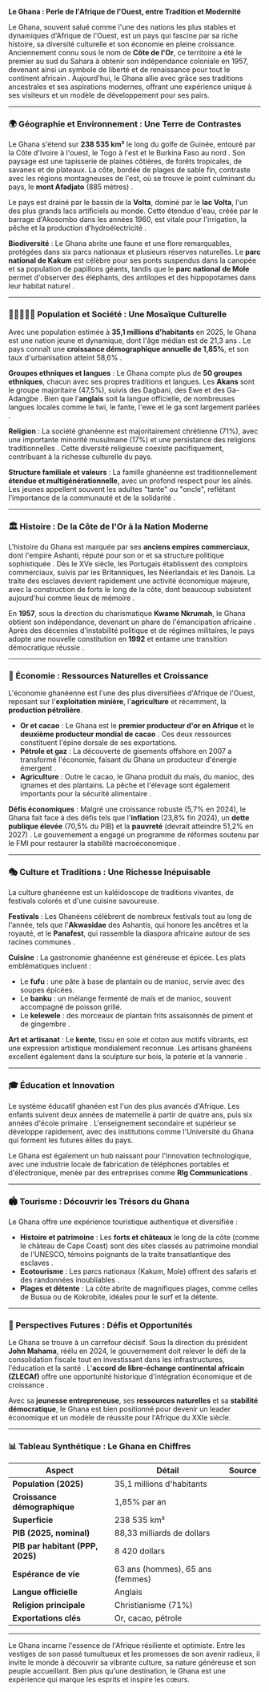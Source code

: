 **Le Ghana : Perle de l'Afrique de l'Ouest, entre Tradition et Modernité**

Le Ghana, souvent salué comme l'une des nations les plus stables et dynamiques d'Afrique de l'Ouest, est un pays qui fascine par sa riche histoire, sa diversité culturelle et son économie en pleine croissance. Anciennement connu sous le nom de **Côte de l'Or**, ce territoire a été le premier au sud du Sahara à obtenir son indépendance coloniale en 1957, devenant ainsi un symbole de liberté et de renaissance pour tout le continent africain . Aujourd'hui, le Ghana allie avec grâce ses traditions ancestrales et ses aspirations modernes, offrant une expérience unique à ses visiteurs et un modèle de développement pour ses pairs.

---

### 🌍 Géographie et Environnement : Une Terre de Contrastes

Le Ghana s'étend sur **238 535 km²** le long du golfe de Guinée, entouré par la Côte d'Ivoire à l'ouest, le Togo à l'est et le Burkina Faso au nord . Son paysage est une tapisserie de plaines côtières, de forêts tropicales, de savanes et de plateaux. La côte, bordée de plages de sable fin, contraste avec les régions montagneuses de l'est, où se trouve le point culminant du pays, le **mont Afadjato** (885 mètres) .

Le pays est drainé par le bassin de la **Volta**, dominé par le **lac Volta**, l'un des plus grands lacs artificiels au monde. Cette étendue d'eau, créée par le barrage d'Akosombo dans les années 1960, est vitale pour l'irrigation, la pêche et la production d'hydroélectricité .

**Biodiversité** : Le Ghana abrite une faune et une flore remarquables, protégées dans six parcs nationaux et plusieurs réserves naturelles. Le **parc national de Kakum** est célèbre pour ses ponts suspendus dans la canopée et sa population de papillons géants, tandis que le **parc national de Mole** permet d'observer des éléphants, des antilopes et des hippopotames dans leur habitat naturel .

---

### 🧑🏾‍🤝‍🧑🏾 Population et Société : Une Mosaïque Culturelle

Avec une population estimée à **35,1 millions d'habitants** en 2025, le Ghana est une nation jeune et dynamique, dont l'âge médian est de 21,3 ans . Le pays connaît une **croissance démographique annuelle de 1,85%**, et son taux d'urbanisation atteint 58,6% .

**Groupes ethniques et langues** : Le Ghana compte plus de **50 groupes ethniques**, chacun avec ses propres traditions et langues. Les **Akans** sont le groupe majoritaire (47,5%), suivis des Dagbani, des Ewe et des Ga-Adangbe . Bien que l'**anglais** soit la langue officielle, de nombreuses langues locales comme le twi, le fante, l'ewe et le ga sont largement parlées .

**Religion** : La société ghanéenne est majoritairement chrétienne (71%), avec une importante minorité musulmane (17%) et une persistance des religions traditionnelles . Cette diversité religieuse coexiste pacifiquement, contribuant à la richesse culturelle du pays.

**Structure familiale et valeurs** : La famille ghanéenne est traditionnellement **étendue et multigénérationnelle**, avec un profond respect pour les aînés. Les jeunes appellent souvent les adultes "tante" ou "oncle", reflétant l'importance de la communauté et de la solidarité .

---

### 🏛️ Histoire : De la Côte de l'Or à la Nation Moderne

L'histoire du Ghana est marquée par ses **anciens empires commerciaux**, dont l'empire Ashanti, réputé pour son or et sa structure politique sophistiquée . Dès le XVe siècle, les Portugais établissent des comptoirs commerciaux, suivis par les Britanniques, les Néerlandais et les Danois. La traite des esclaves devient rapidement une activité économique majeure, avec la construction de forts le long de la côte, dont beaucoup subsistent aujourd'hui comme lieux de mémoire .

En **1957**, sous la direction du charismatique **Kwame Nkrumah**, le Ghana obtient son indépendance, devenant un phare de l'émancipation africaine . Après des décennies d'instabilité politique et de régimes militaires, le pays adopte une nouvelle constitution en **1992** et entame une transition démocratique réussie .

---

### 💼 Économie : Ressources Naturelles et Croissance

L'économie ghanéenne est l'une des plus diversifiées d'Afrique de l'Ouest, reposant sur l'**exploitation minière**, l'**agriculture** et récemment, la **production pétrolière**.

-   **Or et cacao** : Le Ghana est le **premier producteur d'or en Afrique** et le **deuxième producteur mondial de cacao** . Ces deux ressources constituent l'épine dorsale de ses exportations.
-   **Pétrole et gaz** : La découverte de gisements offshore en 2007 a transformé l'économie, faisant du Ghana un producteur d'énergie émergent .
-   **Agriculture** : Outre le cacao, le Ghana produit du maïs, du manioc, des ignames et des plantains. La pêche et l'élevage sont également importants pour la sécurité alimentaire .

**Défis économiques** : Malgré une croissance robuste (5,7% en 2024), le Ghana fait face à des défis tels que l'**inflation** (23,8% fin 2024), un **dette publique élevée** (70,5% du PIB) et la **pauvreté** (devrait atteindre 51,2% en 2027) . Le gouvernement a engagé un programme de réformes soutenu par le FMI pour restaurer la stabilité macroéconomique .

---

### 🎭 Culture et Traditions : Une Richesse Inépuisable

La culture ghanéenne est un kaléidoscope de traditions vivantes, de festivals colorés et d'une cuisine savoureuse.

**Festivals** : Les Ghanéens célèbrent de nombreux festivals tout au long de l'année, tels que l'**Akwasidae** des Ashantis, qui honore les ancêtres et la royauté, et le **Panafest**, qui rassemble la diaspora africaine autour de ses racines communes .

**Cuisine** : La gastronomie ghanéenne est généreuse et épicée. Les plats emblématiques incluent :
-   Le **fufu** : une pâte à base de plantain ou de manioc, servie avec des soupes épicées.
-   Le **banku** : un mélange fermenté de maïs et de manioc, souvent accompagné de poisson grillé.
-   Le **kelewele** : des morceaux de plantain frits assaisonnés de piment et de gingembre .

**Art et artisanat** : Le **kente**, tissu en soie et coton aux motifs vibrants, est une expression artistique mondialement reconnue. Les artisans ghanéens excellent également dans la sculpture sur bois, la poterie et la vannerie .

---

### 🎓 Éducation et Innovation

Le système éducatif ghanéen est l'un des plus avancés d'Afrique. Les enfants suivent deux années de maternelle à partir de quatre ans, puis six années d'école primaire . L'enseignement secondaire et supérieur se développe rapidement, avec des institutions comme l'Université du Ghana qui forment les futures élites du pays.

Le Ghana est également un hub naissant pour l'innovation technologique, avec une industrie locale de fabrication de téléphones portables et d'électronique, menée par des entreprises comme **Rlg Communications** .

---

### 🏟️ Tourisme : Découvrir les Trésors du Ghana

Le Ghana offre une expérience touristique authentique et diversifiée :
-   **Histoire et patrimoine** : Les **forts et châteaux** le long de la côte (comme le château de Cape Coast) sont des sites classés au patrimoine mondial de l'UNESCO, témoins poignants de la traite transatlantique des esclaves .
-   **Ecotourisme** : Les parcs nationaux (Kakum, Mole) offrent des safaris et des randonnées inoubliables .
-   **Plages et détente** : La côte abrite de magnifiques plages, comme celles de Busua ou de Kokrobite, idéales pour le surf et la détente.

---

### 🔮 Perspectives Futures : Défis et Opportunités

Le Ghana se trouve à un carrefour décisif. Sous la direction du président **John Mahama**, réélu en 2024, le gouvernement doit relever le défi de la consolidation fiscale tout en investissant dans les infrastructures, l'éducation et la santé . L'**accord de libre-échange continental africain (ZLECAf)** offre une opportunité historique d'intégration économique et de croissance .

Avec sa **jeunesse entrepreneuse**, ses **ressources naturelles** et sa **stabilité démocratique**, le Ghana est bien positionné pour devenir un leader économique et un modèle de réussite pour l'Afrique du XXIe siècle.

---

### 📊 Tableau Synthétique : Le Ghana en Chiffres

| **Aspect**              | **Détail**                                  | **Source**    |
| ----------------------- | ------------------------------------------- | ------------- |
| **Population (2025)**   | 35,1 millions d'habitants                   |   |
| **Croissance démographique** | 1,85% par an                                |   |
| **Superficie**          | 238 535 km²                                 |   |
| **PIB (2025, nominal)** | 88,33 milliards de dollars                  |   |
| **PIB par habitant (PPP, 2025)** | 8 420 dollars                           |   |
| **Espérance de vie**    | 63 ans (hommes), 65 ans (femmes)            |   |
| **Langue officielle**   | Anglais                                     |   |
| **Religion principale** | Christianisme (71%)                         |  |
| **Exportations clés**   | Or, cacao, pétrole                          |   |

---

Le Ghana incarne l'essence de l'Afrique résiliente et optimiste. Entre les vestiges de son passé tumultueux et les promesses de son avenir radieux, il invite le monde à découvrir sa vibrante culture, sa nature généreuse et son peuple accueillant. Bien plus qu'une destination, le Ghana est une expérience qui marque les esprits et inspire les cœurs.


